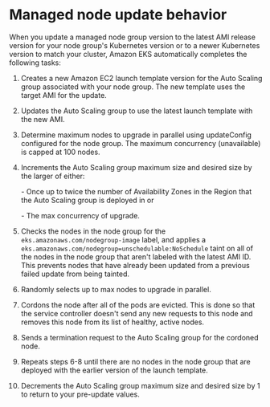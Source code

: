 # Managed node update behavior<a name="managed-node-update-behavior"></a>

When you update a managed node group version to the latest AMI release version for your node group's Kubernetes version or to a newer Kubernetes version to match your cluster, Amazon EKS automatically completes the following tasks:

1. Creates a new Amazon EC2 launch template version for the Auto Scaling group associated with your node group\. The new template uses the target AMI for the update\.

1. Updates the Auto Scaling group to use the latest launch template with the new AMI\.

1. Determine maximum nodes to upgrade in parallel using updateConfig configured for the node group\. The maximum concurrency \(unavailable\) is capped at 100 nodes\. 

1. Increments the Auto Scaling group maximum size and desired size by the larger of either:

   \- Once up to twice the number of Availability Zones in the Region that the Auto Scaling group is deployed in or

   \- The max concurrency of upgrade\.

1. Checks the nodes in the node group for the `eks.amazonaws.com/nodegroup-image` label, and applies a `eks.amazonaws.com/nodegroup=unschedulable:NoSchedule` taint on all of the nodes in the node group that aren't labeled with the latest AMI ID\. This prevents nodes that have already been updated from a previous failed update from being tainted\.

1. Randomly selects up to max nodes to upgrade in parallel\.

1. Cordons the node after all of the pods are evicted\. This is done so that the service controller doesn't send any new requests to this node and removes this node from its list of healthy, active nodes\.

1. Sends a termination request to the Auto Scaling group for the cordoned node\.

1. Repeats steps 6\-8 until there are no nodes in the node group that are deployed with the earlier version of the launch template\.

1. Decrements the Auto Scaling group maximum size and desired size by 1 to return to your pre\-update values\.